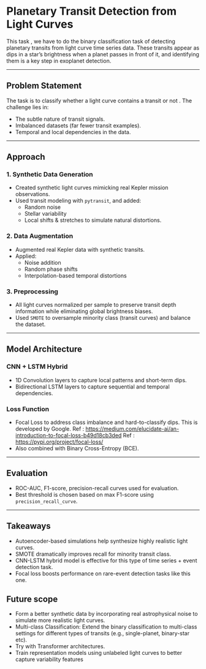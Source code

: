 # Planetary Transit Detection from Light Curves

This task , we have to do the binary classification task of detecting planetary transits from light curve time series data. These transits appear as  dips in a star’s brightness when a planet passes in front of it, and identifying them is a key step in exoplanet detection.

---

## Problem Statement

The task is to classify whether a light curve contains a transit or not . The challenge lies in:

- The subtle nature of transit signals.
- Imbalanced datasets (far fewer transit examples).
- Temporal and local dependencies in the data.

---

## Approach 

### 1. Synthetic Data Generation
- Created synthetic light curves mimicking real Kepler mission observations.
- Used transit modeling with `pytransit`, and added:
  - Random noise
  - Stellar variability
  - Local shifts & stretches to simulate natural distortions.

### 2. Data Augmentation
- Augmented real Kepler data with synthetic transits.
- Applied:
  - Noise addition
  - Random phase shifts
  - Interpolation-based temporal distortions

### 3. Preprocessing
- All light curves normalized per sample to preserve transit depth information while eliminating global brightness biases.
- Used `SMOTE` to oversample minority class (transit curves) and balance the dataset.

---

## Model Architecture

### CNN + LSTM Hybrid
- 1D Convolution layers to capture local patterns and short-term dips.
- Bidirectional LSTM layers to capture sequential and temporal dependencies.

### Loss Function
- Focal Loss to address class imbalance and hard-to-classify dips. This is developed by Google.
  Ref : https://medium.com/elucidate-ai/an-introduction-to-focal-loss-b49d18cb3ded
  Ref : https://pypi.org/project/focal-loss/
- Also combined with Binary Cross-Entropy (BCE).

---

## Evaluation

- ROC-AUC, F1-score, precision-recall curves used for evaluation.
- Best threshold is chosen based on max F1-score using `precision_recall_curve`.

---

## Takeaways

- Autoencoder-based simulations help synthesize highly realistic light curves.
- SMOTE dramatically improves recall for minority transit class.
- CNN-LSTM hybrid model is effective for this type of time series + event detection task.
- Focal loss boosts performance on rare-event detection tasks like this one.

## Future scope

- Form a better synthetic data by incorporating real astrophysical noise to simulate more realistic light curves.
- Multi-class Classification: Extend the binary classification to multi-class settings for different types of transits (e.g., single-planet, binary-star etc).
- Try with Transformer architectures.
- Train representation models using unlabeled light curves to better capture variability features


